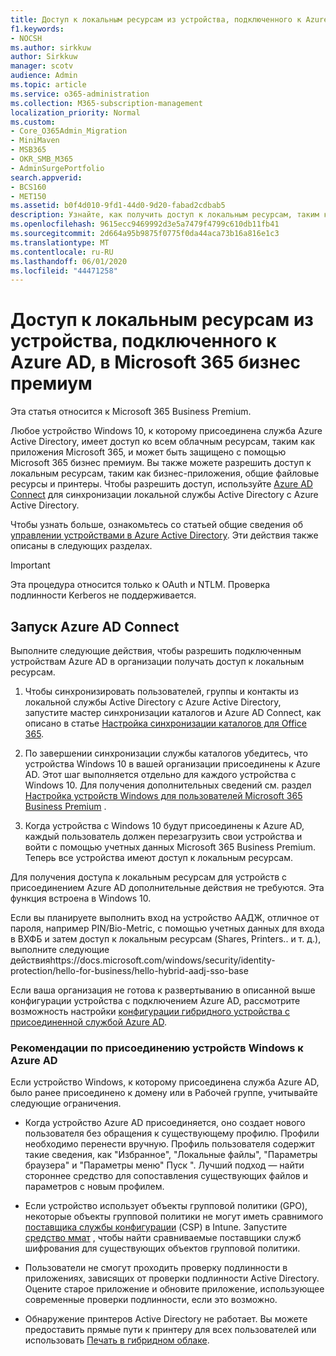 ```yaml
---
title: Доступ к локальным ресурсам из устройства, подключенного к Azure AD, в Microsoft 365 Business
f1.keywords:
- NOCSH
ms.author: sirkkuw
author: Sirkkuw
manager: scotv
audience: Admin
ms.topic: article
ms.service: o365-administration
ms.collection: M365-subscription-management
localization_priority: Normal
ms.custom:
- Core_O365Admin_Migration
- MiniMaven
- MSB365
- OKR_SMB_M365
- AdminSurgePortfolio
search.appverid:
- BCS160
- MET150
ms.assetid: b0f4d010-9fd1-44d0-9d20-fabad2cdbab5
description: Узнайте, как получить доступ к локальным ресурсам, таким как бизнес-приложения, общие файловые ресурсы и принтеры из Azure Active Directory, подключенной к устройству Windows 10.
ms.openlocfilehash: 9615ecc9469992d3e5a7479f4799c610db11fb41
ms.sourcegitcommit: 2d664a95b9875f0775f0da44aca73b16a816e1c3
ms.translationtype: MT
ms.contentlocale: ru-RU
ms.lasthandoff: 06/01/2020
ms.locfileid: "44471258"
---
```

# <a name="access-on-premises-resources-from-an-azure-ad-joined-device-in-microsoft-365-business-premium"></a>Доступ к локальным ресурсам из устройства, подключенного к Azure AD, в Microsoft 365 бизнес премиум

Эта статья относится к Microsoft 365 Business Premium.

Любое устройство Windows 10, к которому присоединена служба Azure Active Directory, имеет доступ ко всем облачным ресурсам, таким как приложения Microsoft 365, и может быть защищено с помощью Microsoft 365 бизнес премиум. Вы также можете разрешить доступ к локальным ресурсам, таким как бизнес-приложения, общие файловые ресурсы и принтеры. Чтобы разрешить доступ, используйте [Azure AD Connect](https://docs.microsoft.com/azure/active-directory/connect/active-directory-aadconnect) для синхронизации локальной службы Active Directory с Azure Active Directory. 

Чтобы узнать больше, ознакомьтесь со статьей общие сведения об [управлении устройствами в Azure Active Directory](https://docs.microsoft.com/azure/active-directory/device-management-introduction).
Эти действия также описаны в следующих разделах.

> [!IMPORTANT]
> Эта процедура относится только к OAuth и NTLM. Проверка подлинности Kerberos не поддерживается.
 
## <a name="run-azure-ad-connect"></a>Запуск Azure AD Connect

Выполните следующие действия, чтобы разрешить подключенным устройствам Azure AD в организации получать доступ к локальным ресурсам.
  
1. Чтобы синхронизировать пользователей, группы и контакты из локальной службы Active Directory с Azure Active Directory, запустите мастер синхронизации каталогов и Azure AD Connect, как описано в статье [Настройка синхронизации каталогов для Office 365](https://docs.microsoft.com/office365/enterprise/set-up-directory-synchronization).
    
2. По завершении синхронизации службы каталогов убедитесь, что устройства Windows 10 в вашей организации присоединены к Azure AD. Этот шаг выполняется отдельно для каждого устройства с Windows 10. Для получения дополнительных сведений см. раздел [Настройка устройств Windows для пользователей Microsoft 365 Business Premium](set-up-windows-devices.md) . 
    
3. Когда устройства с Windows 10 будут присоединены к Azure AD, каждый пользователь должен перезагрузить свои устройства и войти с помощью учетных данных Microsoft 365 Business Premium. Теперь все устройства имеют доступ к локальным ресурсам.
    
Для получения доступа к локальным ресурсам для устройств с присоединением Azure AD дополнительные действия не требуются. Эта функция встроена в Windows 10. 

Если вы планируете выполнить вход на устройство ААДЖ, отличное от пароля, например PIN/Bio-Metric, с помощью учетных данных для входа в ВХФБ и затем доступ к локальным ресурсам (Shares, Printers.. и т. д.), выполните следующие действияhttps://docs.microsoft.com/windows/security/identity-protection/hello-for-business/hello-hybrid-aadj-sso-base
  
Если ваша организация не готова к развертыванию в описанной выше конфигурации устройства с подключением Azure AD, рассмотрите возможность настройки [конфигурации гибридного устройства с присоединенной службой Azure AD](manage-windows-devices.md).
  
### <a name="considerations-when-you-join-windows-devices-to-azure-ad"></a>Рекомендации по присоединению устройств Windows к Azure AD

Если устройство Windows, к которому присоединена служба Azure AD, было ранее присоединено к домену или в Рабочей группе, учитывайте следующие ограничения.
  
- Когда устройство Azure AD присоединяется, оно создает нового пользователя без обращения к существующему профилю. Профили необходимо перенести вручную. Профиль пользователя содержит такие сведения, как "Избранное", "Локальные файлы", "Параметры браузера" и "Параметры меню" Пуск ". Лучший подход — найти стороннее средство для сопоставления существующих файлов и параметров с новым профилем.

- Если устройство использует объекты групповой политики (GPO), некоторые объекты групповой политики не могут иметь сравнимого [поставщика службы конфигурации](https://docs.microsoft.com/windows/configuration/provisioning-packages/how-it-pros-can-use-configuration-service-providers) (CSP) в Intune. Запустите [средство ммат](https://www.microsoft.com/download/details.aspx?id=45520) , чтобы найти сравниваемые поставщики служб шифрования для существующих объектов групповой политики.

- Пользователи не смогут проходить проверку подлинности в приложениях, зависящих от проверки подлинности Active Directory. Оцените старое приложение и обновите приложение, использующее современные проверки подлинности, если это возможно.

- Обнаружение принтеров Active Directory не работает. Вы можете предоставить прямые пути к принтеру для всех пользователей или использовать [Печать в гибридном облаке](https://docs.microsoft.com/windows-server/administration/hybrid-cloud-print/hybrid-cloud-print-deploy).
